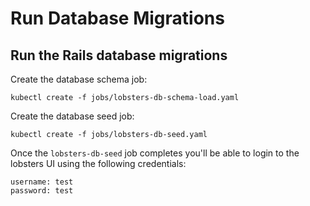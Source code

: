 # Run Database Migrations

## Run the Rails database migrations

Create the database schema job:

```
kubectl create -f jobs/lobsters-db-schema-load.yaml
```

Create the database seed job:

```
kubectl create -f jobs/lobsters-db-seed.yaml
```

Once the `lobsters-db-seed` job completes you'll be able to login to the lobsters UI using the following credentials:

```
username: test
password: test
```
